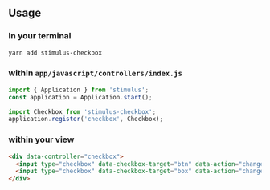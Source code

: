 ## Usage
### In your terminal
```bash
yarn add stimulus-checkbox
```
### within `app/javascript/controllers/index.js`
```js
import { Application } from 'stimulus';
const application = Application.start();

import Checkbox from 'stimulus-checkbox';
application.register('checkbox', Checkbox);
```
### within your view
```html
<div data-controller="checkbox">
  <input type="checkbox" data-checkbox-target="btn" data-action="change->checkbox#toggle">
  <input type="checkbox" data-checkbox-target="box" data-action="change->checkbox#toggleOne">
</div>
```
